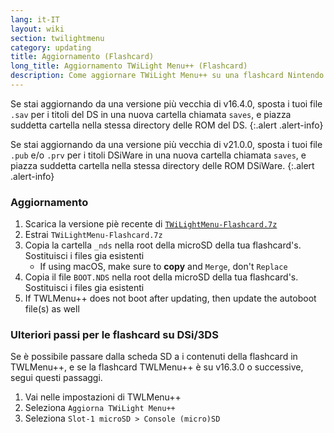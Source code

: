 ```yaml
---
lang: it-IT
layout: wiki
section: twilightmenu
category: updating
title: Aggiornamento (Flashcard)
long_title: Aggiornamento TWiLight Menu++ (Flashcard)
description: Come aggiornare TWiLight Menu++ su una flashcard Nintendo DS
---
```


Se stai aggiornando da una versione più vecchia di v16.4.0, sposta i tuoi file `.sav` per i titoli del DS in una nuova cartella chiamata `saves`, e piazza suddetta cartella nella stessa directory delle ROM del DS.
{:.alert .alert-info}

Se stai aggiornando da una versione più vecchia di v21.0.0, sposta i tuoi file `.pub` e/o `.prv` per i titoli DSiWare in una nuova cartella chiamata `saves`, e piazza suddetta cartella nella stessa directory delle ROM DSiWare.
{:.alert .alert-info}

### Aggiornamento
1. Scarica la versione piè recente di [`TWiLightMenu-Flashcard.7z`](https://github.com/DS-Homebrew/TWiLightMenu/releases/latest/download/TWiLightMenu-Flashcard.7z)
1. Estrai `TWiLightMenu-Flashcard.7z`
1. Copia la cartella `_nds` nella root della microSD della tua flashcard's. Sostituisci i files gia esistenti
   - If using macOS, make sure to **copy** and `Merge`, don't `Replace`
1. Copia il file `BOOT.NDS` nella root della microSD della tua flashcard's. Sostituisci i files gia esistenti
1. If TWLMenu++ does not boot after updating, then update the autoboot file(s) as well

### Ulteriori passi per le flashcard su DSi/3DS

Se è possibile passare dalla scheda SD a i contenuti della flashcard in TWLMenu++, e se la flashcard TWLMenu++ è su v16.3.0 o successive, segui questi passaggi.

1. Vai nelle impostazioni di TWLMenu++
1. Seleziona `Aggiorna TWiLight Menu++`
1. Seleziona `Slot-1 microSD > Console (micro)SD`
